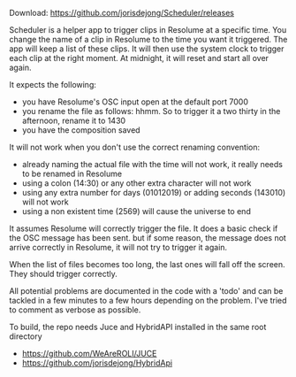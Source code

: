 Download: https://github.com/jorisdejong/Scheduler/releases

Scheduler is a helper app to trigger clips in Resolume at a specific time. You change the name of a clip in Resolume to the time you want it triggered. The app will keep a list of these clips. It will then use the system clock to trigger each clip at the right moment. At midnight, it will reset and start all over again.

It expects the following:
- you have Resolume's OSC input open at the default port 7000
- you rename the file as follows: hhmm. So to trigger it a two thirty in the afternoon, rename it to 1430
- you have the composition saved

It will not work when you don't use the correct renaming convention:
- already naming the actual file with the time will not work, it really needs to be renamed in Resolume
- using a colon (14:30) or any other extra character will not work
- using any extra number for days (01012019) or adding seconds (143010) will not work 
- using a non existent time (2569) will cause the universe to end

It assumes Resolume will correctly trigger the file. It does a basic check if the OSC message has been sent. but if some reason, the message does not arrive correctly in Resolume, it will not try to trigger it again.

When the list of files becomes too long, the last ones will fall off the screen. They should trigger correctly.

All potential problems are documented in the code with a 'todo' and can be tackled in a few minutes to a few hours depending on the problem. I've tried to comment as verbose as possible.

To build, the repo needs Juce and HybridAPI installed in the same root directory
- https://github.com/WeAreROLI/JUCE
- https://github.com/jorisdejong/HybridApi






